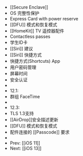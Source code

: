 - [[Secure Enclave]]
- OS 完整性保护
- Express Card with power reserve
- [[DFU]] 模式和恢复模式
- [[HomeKit]] TV 遥控器配件
- Contactless passes
- 学生ID卡
- [[Siri]] 建议
- [[Siri]] 快捷方式
- 快捷方式(Shortcuts) App
- 用户密码管理
- 屏幕时间
- 安全认证
-
- 12.1:
- 群组 FaceTime
-
- 12.3:
- TLS 1.3支持
- [[AirDrop]]安全描述更新
- [[DFU]] 模式和恢复模式
- 配件连接的 [[Passcode]] 要求
-
- Prev: [[iOS 11]]
- Next: [[iOS 13]]